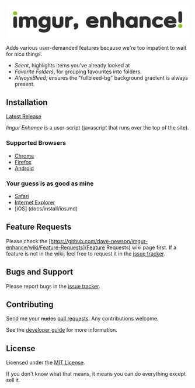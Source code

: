 ![Imgur, Enhance!](https://raw.githubusercontent.com/dave-newson/imgur-enhance/release/docs/assets/imgur-enhance.png)

Adds various user-demanded features because we're too impatient to wait for nice things.

- *Seent*, highlights items you've already looked at
- *Favorite Folders*, for grouping favourites into folders.
- *AlwaysBleed*, ensures the "fullbleed-bg" background gradient is always present.

## Installation

[Latest Release](https://github.com/dave-newson/imgur-enhance/raw/release/dist/imgur-enhance.user.js)

*Imgur Enhance* is a user-script (javascript that runs over the top of the site).

### Supported Browsers
 - [Chrome](docs/install/chrome.md)
 - [Firefox](docs/install/firefox.md)
 - [Android](docs/install/android.md)

### Your guess is as good as mine
 - [Safari](docs/install/safari.md)
 - [Internet Explorer](docs/install/internet-explorer.md)
 - [iOS] (docs/install/ios.md)

## Feature Requests

Please check the [https://github.com/dave-newson/imgur-enhance/wiki/Feature-Requests](Feature Requests) wiki page first.
If a feature is not in the wiki, feel free to request it in the [issue tracker](https://github.com/dave-newson/imgur-enhance/issues).

## Bugs and Support

Please report bugs in the [issue tracker](https://github.com/dave-newson/imgur-enhance/issues).

## Contributing

Send me your ~~nudes~~ [pull requests](https://github.com/dave-newson/imgur-enhance/pulls). Any contributions welcome.

See the [developer guide](docs/dev/readme.md) for more information.

## License

Licensed under the [MIT License](LICENSE).

If you don't know what that means, it means you can do everything except sell it.
